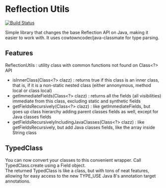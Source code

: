 Reflection Utils
===

[![Build Status](https://api.shippable.com/projects/53e77cda9d47409e0059b9ff/badge/master)](https://www.shippable.com/projects/53e77cda9d47409e0059b9ff)

Simple library that changes the base Reflection API on Java, making it easier to work with.
It uses cowtowncoder/java-classmate for type parsing.

Features
---

 ReflectionUtils : utility class with common functions not found on Class<?> API
 * isInnerClass(Class<?> clazz) : returns true if this class is an inner class, that is, if it is a non-static nested class (either annonymous, method local or class local)
 * getImmediateFields(Class<?> clazz) : returns all the fields (all visibilities) immediate from this class, excluding static and synthetic fields
 * getFieldsRecursively(Class<?> clazz) : like getImmediateFields, but goes up class hierarchy adding parent classes fields as well, except for Java classes fields 
 * getFieldsRecursivelyIncludingJavaClasses(Class<?> clazz) : like getFieldsRecursively, but add Java classes fields, like the array inside String class

TypedClass
---
 
You can now convert your classes to this convenient wrapper. Call TypedClass.create using a Field object.  
The returned TypedClass is like a class, but with tons of neat features, allowing for easy access to the new TYPE_USE Java 8's annotation target annotations.
